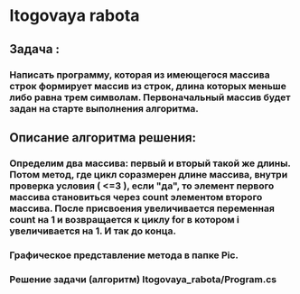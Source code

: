 # Itogovaya rabota
## Задача : 
### Написать программу, которая из имеющегося массива строк формирует массив из строк, длина которых меньше либо равна трем символам. Первоначальный массив будет задан на старте выполнения алгоритма.
## Описание алгоритма решения:
### Определим два массива: первый и вторый такой же длины. Потом метод, где цикл соразмерен длине массива, внутри  проверка условия ( <=3 ), если "да", то элемент первого массива становиться через count элементом второго массива. После присвоения увеличивается переменная count на 1 и возвращается к циклу for в котором i увеличивается на 1. И так  до конца.

### Графическое представление метода в папке Pic.
### Решение задачи (алгоритм) Itogovaya_rabota/Program.cs
